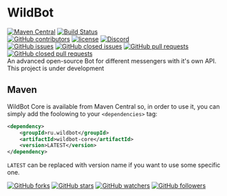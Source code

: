 # WildBot
[![Maven Central](https://img.shields.io/maven-central/v/ru.wildbot/wildbot-core.svg)]() 
[![Build Status](https://travis-ci.org/JarvisCraft/WildBot.svg?branch=master)](https://travis-ci.org/JarvisCraft/WildBot)  
[![GitHub contributors](https://img.shields.io/github/contributors/JarvisCraft/WildBot.svg)](https://github.com/JarvisCraft/WildBot/graphs/contributors) 
[![license](https://img.shields.io/github/license/JarvisCraft/WildBot.svg)](https://github.com/JarvisCraft/WildBot/blob/master/LICENSE.md) 
[![Discord](https://img.shields.io/discord/359322755650551818.svg)](https://discord.gg/3fn3YSM)  
[![GitHub issues](https://img.shields.io/github/issues-raw/JarvisCraft/WildBot.svg)](https://github.com/JarvisCraft/WildBot/issues) 
[![GitHub closed issues](https://img.shields.io/github/issues-closed-raw/JarvisCraft/WildBot.svg)](https://github.com/JarvisCraft/WildBot/issues) 
[![GitHub pull requests](https://img.shields.io/github/issues-pr-raw/JarvisCraft/WildBot.svg)](https://github.com/JarvisCraft/WildBot/pulls) 
[![GitHub closed pull requests](https://img.shields.io/github/issues-pr-closed-raw/JarvisCraft/WildBot.svg)](https://github.com/JarvisCraft/WildBot/pulls)  
An advanced open-source Bot for different messengers with it's own API.  
This project is under development  
## Maven
WildBot Core is available from Maven Central so, in order to use it, you can simply add the foolowing to your `<dependencies>` tag:  
```xml
<dependency>
    <groupId>ru.wildbot</groupId>
    <artifactId>wildbot-core</artifactId>
    <version>LATEST</version>
</dependency>
```
`LATEST` can be replaced with version name if you want to use some specific one.

[![GitHub forks](https://img.shields.io/github/forks/JarvisCraft/WildBot.svg?style=social&label=Fork)](https://github.com/JarvisCraft/WildBot#fork-destination-box)
[![GitHub stars](https://img.shields.io/github/stars/JarvisCraft/WildBot.svg?style=social&label=Star)](https://github.com/JarvisCraft/WildBot)
[![GitHub watchers](https://img.shields.io/github/watchers/JarvisCraft/WildBot.svg?style=social&label=Watch)](https://github.com/JarvisCraft/WildBot/subscription)
[![GitHub followers](https://img.shields.io/github/followers/JarvisCraft.svg?style=social&label=Follow)](https://github.com/JarvisCraft)
